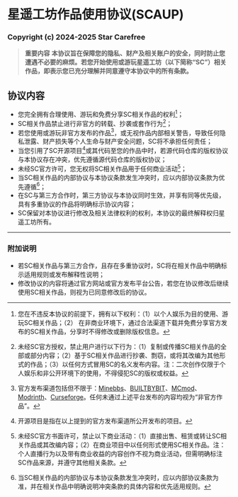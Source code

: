 # 星遥工坊作品使用协议(SCAUP)

### Copyright (c) 2024-2025 Star Carefree

> **重要内容**
> **本协议旨在保障您的隐私、财产及相关账户的安全，同时防止您遭遇不必要的麻烦。若您开始使用或游玩星遥工坊（以下简称“SC”）相关作品，即表示您已充分理解并同意遵守本协议中的所有条款。**

## 协议内容
- 您完全拥有合理使用、游玩和免费分享SC相关作品的权利[^1]；
- SC相关作品禁止进行非官方的转载、抄袭或套作行为[^2]；
- 若您使用或游玩非官方发布的作品[^3]，或无视作品内部相关警告，导致任何隐私泄露、财产损失等个人生命与财产安全问题，SC将不承担任何责任；
- 当您引用了SC开源项目[^4]或其代码至您的作品中时，若源代码仓库的版权协议与本协议存在冲突，优先遵循源代码仓库的版权协议；
- 未经SC官方许可，您无权将SC相关作品用于任何商业活动[^5]；
- 当SC相关作品的内部协议与本协议条款发生冲突时，应以内部协议条款为优先遵循[^6]；
- 在SC与第三方合作时，第三方协议与本协议同时生效，并享有同等优先级，具有多重协议的作品将明确标示协议内容；
- SC保留对本协议进行修改及相关法律权利的权利，本协议的最终解释权归星遥工坊所有。

---

### 附加说明
- 若SC相关作品与第三方合作，且存在多重协议时，SC将在相关作品中明确标示适用规则或发布解释性说明；
- 修改协议的内容将通过官方网站或官方发布平台公告，若您在协议修改后继续使用SC相关作品，则视为已同意修改后的协议。


[^1]:您在不违反本协议的前提下，拥有以下权利：（1）以个人娱乐为目的使用、游玩SC相关作品；（2） 在非商业环境下，通过合法渠道下载并免费分享官方发布的SC相关作品，分享时不得修改或删除版权信息。

[^2]:未经SC官方授权，禁止用户进行以下行为：（1）复制或传播SC相关作品的全部或部分内容；（2）基于SC相关作品进行抄袭、剽窃，或将其改编为其他形式的作品；（3）以任何方式冒用SC的名义发布内容。注：二次创作仅限于个人娱乐和非公开环境下的使用，不得侵犯SC的版权或权益。

[^3]:官方发布渠道包括但不限于：[Minebbs](https://www.minebbs.com/members/51515/)、[BUILTBYBIT](https://builtbybit.com/creators/theflarestar.382392)、[MCmod](https://www.mcmod.cn/author/32789.html)、[Modrinth](https://modrinth.com/organization/star-carefree)、[Curseforge](https://www.curseforge.com/members/theflarestar/projects)。任何未通过上述平台发布的内容均视为“非官方作品”。

[^4]:开源项目是指在以上提到的官方发布渠道所公开发布的项目。

[^5]:未经SC官方书面许可，禁止以下商业活动：（1）直接出售、租赁或转让SC相关作品或其改编内容；（2）在商业项目中以任何形式使用SC相关作品。注：个人直播行为以及带有商业收益的内容创作不视为商业活动，但需明确标注SC作品来源，并遵守其他相关条款。

[^6]:当SC相关作品的内部协议与本协议条款发生冲突时，应以内部协议条款为准，并在相关作品中明确说明冲突条款的具体内容和优先适用规则。